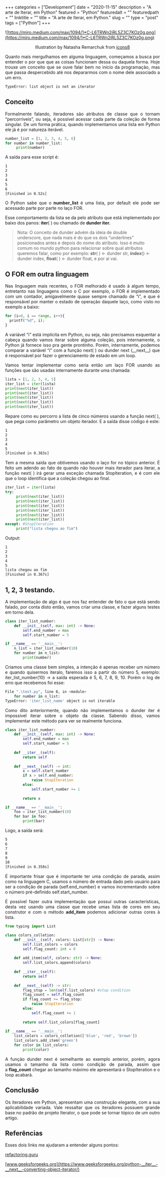 +++
categories = ["Development"]
date = "2020-11-15"
description = "A arte de Iterar, em Python"
featured = "Python"
featuredalt = ""
featuredpath = ""
linktitle = ""
title = "A arte de Iterar, em Python."
slug = ""
type = "post"
tags = ["Python"]
+++


![https://miro.medium.com/max/1094/1*C-L6TRWn2iRL5Z3C7KOz0g.png](https://miro.medium.com/max/1094/1*C-L6TRWn2iRL5Z3C7KOz0g.png)

<p align = "center">
    Illustration by Natasha Remarchuk from <a href="https://icons8.com/illustrations">icons8 </a>
</p>

<p style='text-align: justify;'>
Quanto mais mergulhamos em alguma linguagem, começamos a busca por entender o por que que as coisas funcionam dessa ou daquela forma. Hoje trouxe um conceito que se ouve falar bem no inicio da programação, mas que passa despercebido até nos depararmos com o nome dele associado a um erro.
</p>

``` bash
TypeError: list object is not an iterator
```

## **Conceito**

<p style='text-align: justify;'>
Formalmente falando, iteradores são atributos de classe que o tornam “percorriveis”, ou seja, é possível acessar cada parte da coleção de forma singular. De um forma prática, quando implementamos uma lista em Python ele já é por natureza iterável.
</p>

``` python
number_list = [1, 2, 3, 4, 5, 6]
for number in number_list:
     print(number)
```

A saída para esse script é:

``` bash
1
2
3
4
5
6
[Finished in 0.52s]
```

<p style='text-align: justify;'>
O Python sabe que o <b>number_list</b> é uma lista, por default ele pode ser acessado parte por parte no laço FOR.

<p style='text-align: justify;'>
Esse comportamento da lista se da pelo atributo que está implementado por baixo dos panos: <b>iter</b>( ) ou chamado de <b>dunder iter.</b>

> Nota: O conceito de dunder advém da ideia de double underscore, que nada mais é do que os dois “underlines” posicionados antes e depois do nome do atributo. Isso é muito comum no mundo python para relacionar sobre qual atributos queremos falar, como por exemplo: __str__( ) ← dunder str, __index__() ← dunder index, __float__( ) ← dunder float, e por ai vai.

## **O FOR em outra linguagem**

<p style='text-align: justify;'>
Nas linguagem mais recentes, o FOR melhorado é usado à algum tempo, entretanto nas linguagens como o C por exemplo, o FOR é implementado com um contador, amigavelmente quase sempre chamado de “i”, e que é responsável por manter o estado de operação daquele laço, como visto no exemplo a baixo:
</p>

``` python
for (i=0, i == range, i++){
  printf("%d", i);
}
```

<p style='text-align: justify;'>
A variável “i” está implícita em Python, ou seja, não precisamos esquentar a cabeça quando vamos iterar sobre alguma coleção, pois internamente, o Python já fornece isso pra gente prontinho. Porém, internamente, podemos comparar a variável “i” com a função next( ) ou dunder next (__next__) que é responsável por fazer o gerenciamento de estado em um loop.
</p>

<p style='text-align: justify;'>
Vamos tentar implementar como seria então um laço FOR usando as funções que são usadas internamente durante uma chamada:
</p>

```python
lista = [1, 2, 3, 4, 5]
iter_list = iter(lista)
print(next(iter_list))
print(next(iter_list))
print(next(iter_list))
print(next(iter_list))
print(next(iter_list))
```
<p style='text-align: justify;'>
Repare como eu percorro a lista de cinco números usando a função next( ), que pega como parâmetro um objeto iterador. E a saída disse código é este:
</p>

``` bash
1
2
3
4
5
[Finished in 0.383s]
```
<p style='text-align: justify;'>
Tem a mesma saída que obtivemos usando o laço for no tópico anterior. É feito um adendo ao fato de quando não houver mais iterador para iterar, a função next( ) irá gerar uma exceção chamada StopIteration, e é com ele que o loop identifica que a coleção chegou ao final.
</p>

``` python
iter_list = iter(lista)
try:
     print(next(iter_list))
     print(next(iter_list))
     print(next(iter_list))
     print(next(iter_list))
     print(next(iter_list))
     print(next(iter_list))
except: #StopIteration
     print("lista chegou ao fim")
```

Output:

``` bash
1
2
3
4
5
lista chegou ao fim
[Finished in 0.367s]
```

## **1, 2, 3 testando.**

<p style='text-align: justify;'>
A implementação de algo é que nos faz entender de fato o que está sendo falado, por conta disto então, vamos criar uma classe, e fazer alguns testes em torno dela.
</p>

``` python
class iter_list_number:
    def __init__(self, max: int) -> None:
        self.end_number = max
        self.start_number = 5

if __name__ == '__main__':
    n_list = iter_list_number(10)
    for number in n_list:
        print(number)
```

<p style='text-align: justify;'>
Criamos uma classe bem simples, a intenção é apenas receber um número e quando quisermos iteralo, faremos isso a partir do número 5, exemplo: iter_list_number(10) → a saída esperada é 5, 6, 7, 8, 9, 10. Porém o log de erro que recebemos foi esse:
</p>

``` bash
File ".\test.py", line 8, in <module>
    for number in n_list:
TypeError: 'iter_list_name' object is not iterable
```

<p style='text-align: justify;'>
Como dito anteriormente, quando não implementamos o dunder iter é impossível iterar sobre o objeto da classe. Sabendo disso, vamos implementar este método para ver se realmente funciona.
</p>

``` python
class iter_list_number:
    def __init__(self, max: int) -> None:
        self.end_number = max
        self.start_number = 5    
        
    def __iter__(self):
        return self    
    
    def __next__(self) -> int:
        x = self.start_number
        if x > self.end_number:
            raise StopIteration
        else:
            self.start_number += 1
        
        return x

if __name__ == '__main__':    
    foo = iter_list_number(10)
    for bar in foo:
        print(bar)
```

Logo, a saída será:

``` bash
5
6
7
8
9
10
[Finished in 0.358s]
```
<p style='text-align: justify;'>
É importante frisar que é importante ter uma condição de parada, assim como na linguagem C, usamos o número de entrada dado pelo usuário para ser a condição de parada (self.end_number) e vamos incrementando sobre o número pré-definido self.start_number.
</p>

<p style='text-align: justify;'>
É possível fazer outra implementação que possuí outras características, desta vez usando uma classe que recebe umas lista de cores em seu construtor e com o método <b>add_item</b> podemos adicionar outras cores à lista.

``` python
from typing import List

class colors_colletion:
    def __init__(self, colors: List[str]) -> None:
        self.list_colors = colors
        self.flag_count: int = 0    
    
    def add_item(self, colors: str) -> None:
        self.list_colors.append(colors)    
    
    def __iter__(self):
        return self    
    
    def __next__(self) -> str:
        flag_stop = len(self.list_colors) #stop condition
        flag_count = self.flag_count       
        if flag_count >= flag_stop:
            raise StopIteration        
        else:
            self.flag_count += 1
        
        return self.list_colors[flag_count]
        
if __name__ == '__main__':
    list_colors = colors_colletion(['blue', 'red', 'brown'])
    list_colors.add_item('green')
    for color in list_colors:
        print(color)
```
<p style='text-align: justify;'>
A função dunder next é semelhante ao exemplo anterior, porém, agora usamos o tamanho da lista como condição de parada, assim que a <b>flag_count</b> chegar ao tamanho máximo ele apresentará o StopIteration e o loop acabará.

## **Conclusão**

<p style='text-align: justify;'>
Os iteradores em Python, apresentam uma construção elegante, com a sua aplicabilidade variada. Vale ressaltar que os iteradores possuem grande base no padrão de projeto Iterator, o que pode se tornar tópico de um outro artigo.
</b>

## **Referências**

Esses dois links me ajudaram a entender alguns pontos:


[refactoring.guru](https://refactoring.guru/pt-br/design-patterns/iterator)

[www.geeksforgeeks.org](https://www.geeksforgeeks.org/python-__iter__-__next__-converting-object-iterator/)
